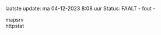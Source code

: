 laatste update: 
ma 04-12-2023  8:08   uur 
Status: FAALT - fout - 
<div class="service R">mapsrv</div><div class="service G">httpstat</div>